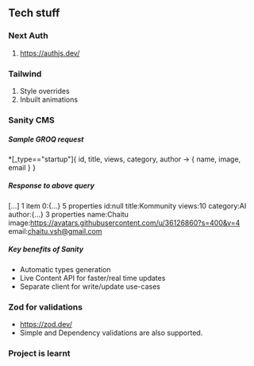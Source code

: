 ## Tech stuff

### Next Auth
1. https://authjs.dev/

### Tailwind
1. Style overrides
2. Inbuilt animations

### Sanity CMS
##### Sample GROQ request

*[_type=="startup"]{
  id,
  title,
  views,
  category,
  author -> {
    name,
    image,
    email
  }
}


##### Response to above query
[…] 1 item
0:{…} 5 properties
id:null
title:Kommunity
views:10
category:AI
author:{…} 3 properties
name:Chaitu
image:https://avatars.githubusercontent.com/u/36126860?s=400&v=4
email:chaitu.vsh@gmail.com



##### Key benefits of Sanity
* Automatic types generation
* Live Content API for faster/real time updates
* Separate client for write/update use-cases


### Zod for validations
* https://zod.dev/
* Simple and Dependency validations are also supported.

### Project is learnt
